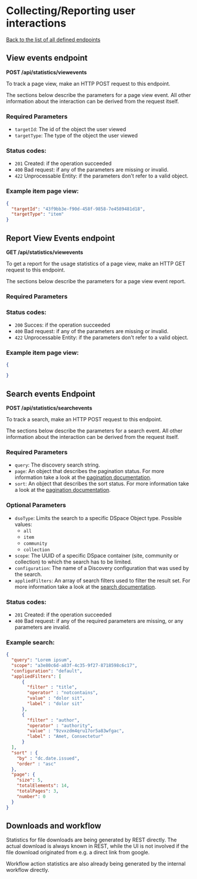 # Collecting/Reporting user interactions
[Back to the list of all defined endpoints](endpoints.md)

## View events endpoint
**POST /api/statistics/viewevents**

To track a page view, make an HTTP POST request to this endpoint.

The sections below describe the parameters for a page view event. All other information about the interaction can be derived from the request itself.

### Required Parameters
- `targetId`: The id of the object the user viewed
- `targetType`: The type of the object the user viewed

### Status codes:

- `201` Created: if the operation succeeded
- `400` Bad request: if any of the parameters are missing or invalid.
- `422` Unprocessable Entity: if the parameters don't refer to a valid object.

### Example item page view:

```json
{
  "targetId": "43f9bb3e-f90d-458f-9858-7e4589481d18",
  "targetType": "item"
}
```
## Report View Events endpoint
**GET /api/statistics/viewevents**

To get a report for the usage statistics of a page view, make an HTTP GET request to this endpoint.

The sections below describe the parameters for a page view event report.

### Required Parameters

### Status codes:

- `200` Succes: if the operation succeeded
- `400` Bad request: if any of the parameters are missing or invalid.
- `422` Unprocessable Entity: if the parameters don't refer to a valid object.

### Example item page view:


```json
{

}

```

## Search events Endpoint
**POST /api/statistics/searchevents**

To track a search, make an HTTP POST request to this endpoint.

The sections below describe the parameters for a search event. All other information about the interaction can be derived from the request itself.

### Required Parameters
- `query`: The discovery search string.
- `page`: An object that describes the pagination status. For more information take a look at the [pagination documentation](README.md#Pagination).
- `sort`: An object that describes the sort status. For more information take a look at the [pagination documentation](README.md#Pagination).

### Optional Parameters
- `dsoType`: Limits the search to a specific DSpace Object type. Possible values:
     - `all`
     - `item`
     - `community`
     - `collection`
- `scope`: The UUID of a specific DSpace container (site, community or collection) to which the search has to be limited.
- `configuration`: The name of a Discovery configuration that was used by the search.
- `appliedFilters`: An array of search filters  used to filter the result set. For more information take a look at the [search documentation](search-endpoint.md#matching-dspace-objects-search-results).

### Status codes:

- `201` Created: if the operation succeeded
- `400` Bad request: if any of the required parameters are missing, or any parameters are invalid.

### Example search:

```json
{
  "query": "Lorem ipsum",
  "scope": "a3e80c6d-a83f-4c35-9f27-8718598c6c17",
  "configuration": "default",
  "appliedFilters": [
      {
        "filter" : "title",
        "operator" : "notcontains",
        "value" : "dolor sit",
        "label" : "dolor sit"
      },
      {
        "filter" : "author",
        "operator" : "authority",
        "value" : "9zvxzdm4qru17or5a83wfgac",
        "label" : "Amet, Consectetur"
      }
  ],
  "sort" : {
    "by" : "dc.date.issued",
    "order" : "asc"
  },
  "page": {
    "size": 5,
    "totalElements": 14,
    "totalPages": 3,
    "number": 0
  }
}
```

## Downloads and workflow

Statistics for file downloads are being generated by REST directly. The actual download is always known in REST, while the UI is not involved if the file download originated from e.g. a direct link from google.

Workflow action statistics are also already being generated by the internal workflow directly.
